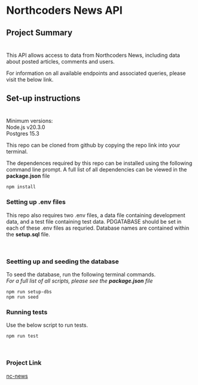 # Northcoders News API
## Project Summary
#
This API allows access to data from Northcoders News, including data about posted articles, comments and users.

For information on all available endpoints and associated queries, please visit the below link.

## Set-up instructions
#
Minimum versions:<br>
Node.js v20.3.0<br>
Postgres 15.3

This repo can be cloned from github by copying the repo link into your terminal.

The dependences required by this repo can be installed using the following command line prompt. A full list of all dependencies can be viewed in the **package.json** file

```console
npm install
```

### Setting up .env files
This repo also requires two .env files, a data file containing development data, and a test file containing test data. PDGATABASE should be set in each of these .env files as requried. Database names are contained within the **setup.sql** file.

<br />

### Seetting up and seeding the database
To seed the database, run the following terminal commands.<br>
_For a full list of all scripts, please see the **package.json** file_
```console
npm run setup-dbs
npm run seed
```

### Running tests
Use the below script to run tests.
```console 
npm run test
```
<br />

### Project Link
[nc-news](https://nc-news-0876.onrender.com/api)

